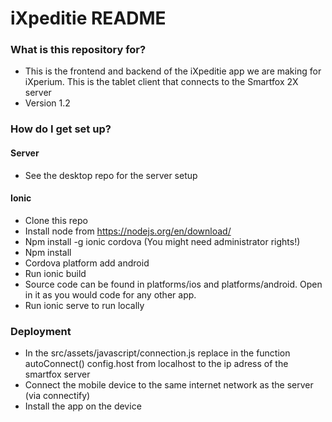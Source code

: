 # iXpeditie README #

### What is this repository for? ###

* This is the frontend and backend of the iXpeditie app we are making for iXperium. This is the tablet client that connects to the Smartfox 2X server
* Version 1.2

### How do I get set up? ###
  
#### Server ####
* See the desktop repo for the server setup

#### Ionic ####
* Clone this repo
* Install node from https://nodejs.org/en/download/
* Npm install -g ionic cordova (You might need administrator rights!)
* Npm install
* Cordova platform add android
* Run ionic build
* Source code can be found in platforms/ios and platforms/android. Open in it
  as you would code for any other app.
* Run ionic serve to run locally

### Deployment ###
* In the src/assets/javascript/connection.js replace in the function autoConnect() config.host from localhost to the ip adress of the smartfox server
* Connect the mobile device to the same internet network as the server (via connectify)
* Install the app on the device